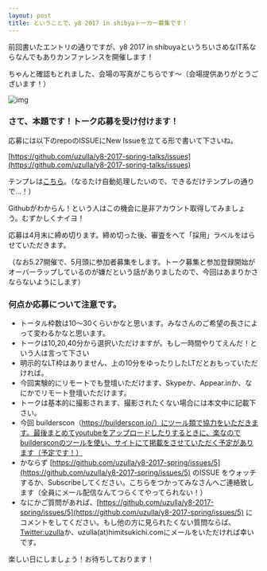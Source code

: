 ```yaml
---
layout: post
title: ということで、y8 2017 in shibyaトーカー募集です！
---
```


前回書いたエントリの通りですが、y8 2017 in shibuyaというちいさめなIT系ならなんでもありカンファレンスを開催します！

ちゃんと確認もとれました、会場の写真がこちらです〜（会場提供ありがとうございます！）

![img](https://lh3.googleusercontent.com/w5gcH0hOtbfmOlg8Ka7E5fmtBra0SQg7skXcllXmROsX0-ZFUa7aEg7KM4ZY5wTbVP4YFNrWHSw5f63aQYKvyeP159y4nl7tpUhY-r7WbraU63Y81hFtsgQiEmqqC4CaWd-VJOI14MQe-gQaopwvvWNtIDoAIpQt7NWNW9uOaeLwNygcfV2ovPTtFIAcLnd8efGRW3DGnIvEGvDWeBHiArzsax7cqtnxB70DcG4RhKlYG7DhUlEluHg6rSQimkz9OBW6CLf2czXV6_Vd2sWU_htqBuVg7-s_1nqzsW5extgM0W6mO4xcIB11fqZuNlr4d3wLLCNUzFVGzNm-KuRqO9mbqgvb5NUgYxeQUl_AR2PhJKDo5zTNnDm7whmhShjhpqCm3VTRmXP-kniK2SqLKNRi7D9X8oYF44mXLnT8vsDKcfUV7tsxI4AbwfeqjDjRdnnxCKzw7UqC9kt-UkHWU380sxB7iaHu4v_D0Gah8cZUGpr92DlGLQG7nI0MQhRIpwTeeYUgP9-9U4Wp6Lr0Ahzft6nqs4Ok7-izXYGU8bHoM1ZzfiKDxtZEOzZfY9qFKYRoRVsDoYEesOFqpUUsIwsMpwySLew218v5zeBx-c10-aKbIn7eDg=w1569-h1177-no)


### さて、本題です！トーク応募を受け付けます！

応募には以下のrepoのISSUEにNew Issueを立てる形で書いて下さいね。

[https://github.com/uzulla/y8-2017-spring-talks/issues](https://github.com/uzulla/y8-2017-spring-talks/issues)

テンプレは[こちら](https://github.com/uzulla/y8-2017-spring-talks/issues/2)。（なるたけ自動処理したいので、できるだけテンプレの通りで…！）

Githubがわからん！という人はこの機会に是非アカウント取得してみましょう。むずかしくナイヨ！

応募は4月末に締め切ります。締め切った後、審査をへて「採用」ラベルをはらせていただきます。

（なお5.27開催で、5月頭に参加者募集をします。トーク募集と参加登録開始がオーバーラップしているのが嫌だという話がありましたので、今回はあまりかさならないようにします）


### 何点か応募について注意です。

- トータル枠数は10〜30くらいかなと思います。みなさんのご希望の長さによって変わるかなと思います。
- トークは10,20,40分から選択いただけますが。もし一時間やりてえんだ！という人は言って下さい
- 明示的なLT枠はありません、上の10分をゆったりしたLTだとおもっていただければ。
- 今回実験的にリモートでも登壇いただけます、Skypeか、Appear.inか、なにかでリモート登壇いただけます。
- トークは基本的に撮影されます、撮影されたくない場合には本文中に記載下さい。
- 今回 builderscon（https://builderscon.io/）にツール類で協力をいただきます。最後まとめてyoutubeをアップロードしたりするときに、楽なのでbuildersconのツールを使い、サイトにて掲載をさせていただく予定があります（予定です！）
- かならず [https://github.com/uzulla/y8-2017-spring/issues/5](https://github.com/uzulla/y8-2017-spring/issues/5) のISSUE をウォッチするか、Subscribeしてください。こちらをつかってみなさんへご連絡致します（全員にメール配信なんてつらくてやってられない！）
- なにかご質問があれば、[https://github.com/uzulla/y8-2017-spring/issues/5](https://github.com/uzulla/y8-2017-spring/issues/5) にコメントをしてください。もし他の方に見られたくない質問ならば、[Twitter:uzulla](https://twitter.com/uzulla)か、uzulla(at)himitsukichi.comにメールをいただければ幸いです。

楽しい日にしましょう！お待ちしております！

